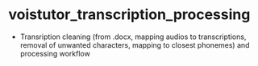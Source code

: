 # voistutor_transcription_processing
- Transription cleaning (from .docx, mapping audios to transcriptions, removal of unwanted characters, mapping to closest phonemes) and processing workflow
